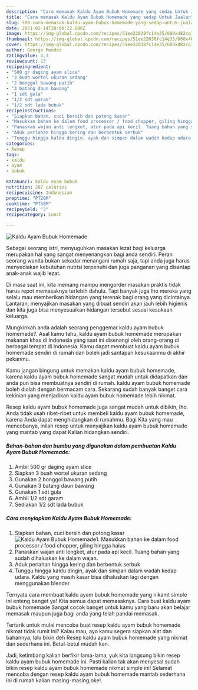 ```yaml
---
description: "Cara memasak Kaldu Ayam Bubuk Homemade yang sedap Untuk Jualan"
title: "Cara memasak Kaldu Ayam Bubuk Homemade yang sedap Untuk Jualan"
slug: 598-cara-memasak-kaldu-ayam-bubuk-homemade-yang-sedap-untuk-jualan
date: 2021-02-14T20:06:22.806Z
image: https://img-global.cpcdn.com/recipes/51ee22038fc14e35/680x482cq70/kaldu-ayam-bubuk-homemade-foto-resep-utama.jpg
thumbnail: https://img-global.cpcdn.com/recipes/51ee22038fc14e35/680x482cq70/kaldu-ayam-bubuk-homemade-foto-resep-utama.jpg
cover: https://img-global.cpcdn.com/recipes/51ee22038fc14e35/680x482cq70/kaldu-ayam-bubuk-homemade-foto-resep-utama.jpg
author: George Mendez
ratingvalue: 3.3
reviewcount: 13
recipeingredient:
- "500 gr daging ayam slice"
- "3 buah wortel ukuran sedang"
- "2 bonggol bawang putih"
- "3 batang daun bawang"
- "1 sdt gula"
- "1/2 sdt garam"
- "1/2 sdt lada bubuk"
recipeinstructions:
- "Siapkan bahan, cuci bersih dan potong kasar"
- "Masukkan bahan ke dalam food processor / food chopper, giling hingga halus"
- "Panaskan wajan anti lengket, atur pada api kecil. Tuang bahan yang sudah dihaluskan ke dalam wajan."
- "Aduk perlahan hingga kering dan berbentuk serbuk"
- "Tunggu hingga kaldu dingin, ayak dan simpan dalam wadah kedap udara. Kaldu yang masih kasar bisa dihaluskan lagi dengan menggunakan blender"
categories:
- Resep
tags:
- kaldu
- ayam
- bubuk

katakunci: kaldu ayam bubuk 
nutrition: 287 calories
recipecuisine: Indonesian
preptime: "PT20M"
cooktime: "PT58M"
recipeyield: "3"
recipecategory: Lunch

---
```



![Kaldu Ayam Bubuk Homemade](https://img-global.cpcdn.com/recipes/51ee22038fc14e35/680x482cq70/kaldu-ayam-bubuk-homemade-foto-resep-utama.jpg)

Sebagai seorang istri, menyuguhkan masakan lezat bagi keluarga merupakan hal yang sangat menyenangkan bagi anda sendiri. Peran seorang  wanita bukan sekadar menangani rumah saja, tapi anda juga harus menyediakan kebutuhan nutrisi terpenuhi dan juga panganan yang disantap anak-anak wajib lezat.

Di masa  saat ini, kita memang mampu mengorder masakan praktis tidak harus repot memasaknya terlebih dahulu. Tapi banyak juga lho mereka yang selalu mau memberikan hidangan yang terenak bagi orang yang dicintainya. Lantaran, menyajikan masakan yang dibuat sendiri akan jauh lebih higienis dan kita juga bisa menyesuaikan hidangan tersebut sesuai kesukaan keluarga. 



Mungkinkah anda adalah seorang penggemar kaldu ayam bubuk homemade?. Asal kamu tahu, kaldu ayam bubuk homemade merupakan makanan khas di Indonesia yang saat ini disenangi oleh orang-orang di berbagai tempat di Indonesia. Kamu dapat membuat kaldu ayam bubuk homemade sendiri di rumah dan boleh jadi santapan kesukaanmu di akhir pekanmu.

Kamu jangan bingung untuk memakan kaldu ayam bubuk homemade, karena kaldu ayam bubuk homemade sangat mudah untuk didapatkan dan anda pun bisa membuatnya sendiri di rumah. kaldu ayam bubuk homemade boleh diolah dengan bermacam cara. Sekarang sudah banyak banget cara kekinian yang menjadikan kaldu ayam bubuk homemade lebih nikmat.

Resep kaldu ayam bubuk homemade juga sangat mudah untuk dibikin, lho. Anda tidak usah ribet-ribet untuk membeli kaldu ayam bubuk homemade, karena Anda dapat menghidangkan di rumahmu. Bagi Kita yang mau mencobanya, inilah resep untuk menyajikan kaldu ayam bubuk homemade yang mantab yang dapat Kalian hidangkan sendiri.

<!--inarticleads1-->

##### Bahan-bahan dan bumbu yang digunakan dalam pembuatan Kaldu Ayam Bubuk Homemade:

1. Ambil 500 gr daging ayam slice
1. Siapkan 3 buah wortel ukuran sedang
1. Gunakan 2 bonggol bawang putih
1. Gunakan 3 batang daun bawang
1. Gunakan 1 sdt gula
1. Ambil 1/2 sdt garam
1. Sediakan 1/2 sdt lada bubuk




<!--inarticleads2-->

##### Cara menyiapkan Kaldu Ayam Bubuk Homemade:

1. Siapkan bahan, cuci bersih dan potong kasar
<img src="https://img-global.cpcdn.com/steps/262d9c4a19602930/160x128cq70/kaldu-ayam-bubuk-homemade-langkah-memasak-1-foto.jpg" alt="Kaldu Ayam Bubuk Homemade">1. Masukkan bahan ke dalam food processor / food chopper, giling hingga halus
1. Panaskan wajan anti lengket, atur pada api kecil. Tuang bahan yang sudah dihaluskan ke dalam wajan.
1. Aduk perlahan hingga kering dan berbentuk serbuk
1. Tunggu hingga kaldu dingin, ayak dan simpan dalam wadah kedap udara. Kaldu yang masih kasar bisa dihaluskan lagi dengan menggunakan blender




Ternyata cara membuat kaldu ayam bubuk homemade yang nikamt simple ini enteng banget ya! Kita semua dapat memasaknya. Cara buat kaldu ayam bubuk homemade Sangat cocok banget untuk kamu yang baru akan belajar memasak maupun juga bagi anda yang telah pandai memasak.

Tertarik untuk mulai mencoba buat resep kaldu ayam bubuk homemade nikmat tidak rumit ini? Kalau mau, ayo kamu segera siapkan alat dan bahannya, lalu bikin deh Resep kaldu ayam bubuk homemade yang nikmat dan sederhana ini. Betul-betul mudah kan. 

Jadi, ketimbang kalian berfikir lama-lama, yuk kita langsung bikin resep kaldu ayam bubuk homemade ini. Pasti kalian tak akan menyesal sudah bikin resep kaldu ayam bubuk homemade nikmat simple ini! Selamat mencoba dengan resep kaldu ayam bubuk homemade mantab sederhana ini di rumah kalian masing-masing,oke!.

